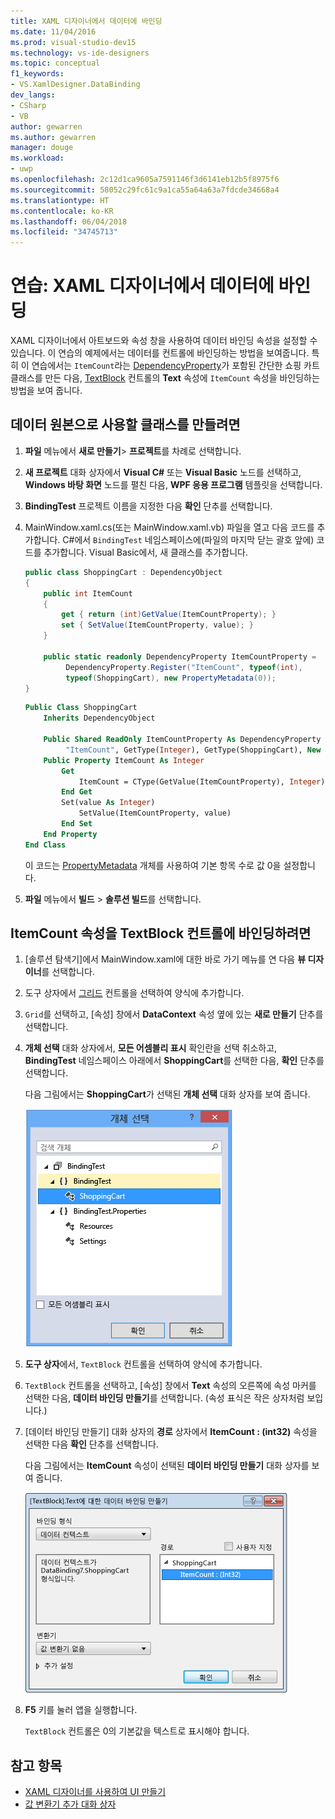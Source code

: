 ```yaml
---
title: XAML 디자이너에서 데이터에 바인딩
ms.date: 11/04/2016
ms.prod: visual-studio-dev15
ms.technology: vs-ide-designers
ms.topic: conceptual
f1_keywords:
- VS.XamlDesigner.DataBinding
dev_langs:
- CSharp
- VB
author: gewarren
ms.author: gewarren
manager: douge
ms.workload:
- uwp
ms.openlocfilehash: 2c12d1ca9605a7591146f3d6141eb12b5f8975f6
ms.sourcegitcommit: 58052c29fc61c9a1ca55a64a63a7fdcde34668a4
ms.translationtype: HT
ms.contentlocale: ko-KR
ms.lasthandoff: 06/04/2018
ms.locfileid: "34745713"
---
```

# <a name="walkthrough-bind-to-data-in-xaml-designer"></a>연습: XAML 디자이너에서 데이터에 바인딩

XAML 디자이너에서 아트보드와 속성 창을 사용하여 데이터 바인딩 속성을 설정할 수 있습니다. 이 연습의 예제에서는 데이터를 컨트롤에 바인딩하는 방법을 보여줍니다. 특히 이 연습에서는 `ItemCount`라는 [DependencyProperty](/uwp/api/Windows.UI.Xaml.DependencyProperty)가 포함된 간단한 쇼핑 카트 클래스를 만든 다음, [TextBlock](/uwp/api/Windows.UI.Xaml.Controls.TextBlock) 컨트롤의 **Text** 속성에 `ItemCount` 속성을 바인딩하는 방법을 보여 줍니다.

## <a name="to-create-a-class-to-use-as-a-data-source"></a>데이터 원본으로 사용할 클래스를 만들려면

1. **파일** 메뉴에서 **새로 만들기**> **프로젝트**를 차례로 선택합니다.

1. **새 프로젝트** 대화 상자에서 **Visual C#** 또는 **Visual Basic** 노드를 선택하고, **Windows 바탕 화면** 노드를 펼친 다음, **WPF 응용 프로그램** 템플릿을 선택합니다.

1. **BindingTest** 프로젝트 이름을 지정한 다음 **확인** 단추를 선택합니다.

1. MainWindow.xaml.cs(또는 MainWindow.xaml.vb) 파일을 열고 다음 코드를 추가합니다. C#에서 `BindingTest` 네임스페이스에(파일의 마지막 닫는 괄호 앞에) 코드를 추가합니다. Visual Basic에서, 새 클래스를 추가합니다.

   ```csharp
   public class ShoppingCart : DependencyObject
   {
       public int ItemCount
       {
           get { return (int)GetValue(ItemCountProperty); }
           set { SetValue(ItemCountProperty, value); }
       }

       public static readonly DependencyProperty ItemCountProperty =
            DependencyProperty.Register("ItemCount", typeof(int),
            typeof(ShoppingCart), new PropertyMetadata(0));
   }
   ```

   ```vb
   Public Class ShoppingCart
       Inherits DependencyObject

       Public Shared ReadOnly ItemCountProperty As DependencyProperty = DependencyProperty.Register(
            "ItemCount", GetType(Integer), GetType(ShoppingCart), New PropertyMetadata(0))
       Public Property ItemCount As Integer
           Get
               ItemCount = CType(GetValue(ItemCountProperty), Integer)
           End Get
           Set(value As Integer)
               SetValue(ItemCountProperty, value)
           End Set
       End Property
   End Class
   ```

   이 코드는 [PropertyMetadata](/uwp/api/Windows.UI.Xaml.PropertyMetadata) 개체를 사용하여 기본 항목 수로 값 0을 설정합니다.

1. **파일** 메뉴에서 **빌드** > **솔루션 빌드**를 선택합니다.

## <a name="to-bind-the-itemcount-property-to-a-textblock-control"></a>ItemCount 속성을 TextBlock 컨트롤에 바인딩하려면

1. [솔루션 탐색기]에서 MainWindow.xaml에 대한 바로 가기 메뉴를 연 다음 **뷰 디자이너**를 선택합니다.

1. 도구 상자에서 [그리드](/uwp/api/Windows.UI.Xaml.Controls.Grid) 컨트롤을 선택하여 양식에 추가합니다.

1. `Grid`를 선택하고, [속성] 창에서 **DataContext** 속성 옆에 있는 **새로 만들기** 단추를 선택합니다.

1. **개체 선택** 대화 상자에서, **모든 어셈블리 표시** 확인란을 선택 취소하고, **BindingTest** 네임스페이스 아래에서 **ShoppingCart**를 선택한 다음, **확인** 단추를 선택합니다.

     다음 그림에서는 **ShoppingCart**가 선택된 **개체 선택** 대화 상자를 보여 줍니다.

     ![개체 선택 대화 상자](../designers/media/blendselectobject.png)

1. **도구 상자**에서, `TextBlock` 컨트롤을 선택하여 양식에 추가합니다.

1. `TextBlock` 컨트롤을 선택하고, [속성] 창에서 **Text** 속성의 오른쪽에 속성 마커를 선택한 다음, **데이터 바인딩 만들기**를 선택합니다. (속성 표식은 작은 상자처럼 보입니다.)

1. [데이터 바인딩 만들기] 대화 상자의 **경로** 상자에서 **ItemCount : (int32)** 속성을 선택한 다음 **확인** 단추를 선택합니다.

     다음 그림에서는 **ItemCount** 속성이 선택된 **데이터 바인딩 만들기** 대화 상자를 보여 줍니다.

     ![데이터 바인딩 만들기 대화 상자](../designers/media/xaml_create_data_binding.png)

1. **F5** 키를 눌러 앱을 실행합니다.

     `TextBlock` 컨트롤은 0의 기본값을 텍스트로 표시해야 합니다.

## <a name="see-also"></a>참고 항목

- [XAML 디자이너를 사용하여 UI 만들기](../designers/creating-a-ui-by-using-xaml-designer-in-visual-studio.md)
- [값 변환기 추가 대화 상자](https://msdn.microsoft.com/c5f3d110-a541-4b55-8bca-928f77778af8)